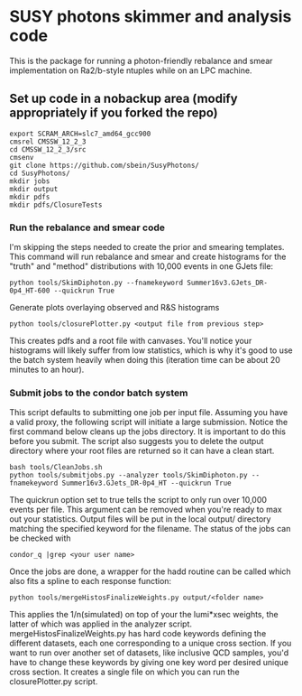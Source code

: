 # SUSY photons skimmer and analysis code

This is the package for running a photon-friendly rebalance and smear implementation on Ra2/b-style ntuples while on an LPC machine. 
## Set up code in a nobackup area (modify appropriately if you forked the repo)

```
export SCRAM_ARCH=slc7_amd64_gcc900
cmsrel CMSSW_12_2_3
cd CMSSW_12_2_3/src
cmsenv
git clone https://github.com/sbein/SusyPhotons/
cd SusyPhotons/
mkdir jobs
mkdir output
mkdir pdfs
mkdir pdfs/ClosureTests
```

### Run the rebalance and smear code
I'm skipping the steps needed to create the prior and smearing templates. This command will run rebalance and smear and create histograms for the "truth" and "method" distributions with 10,000 events in one GJets file:

```
python tools/SkimDiphoton.py --fnamekeyword Summer16v3.GJets_DR-0p4_HT-600 --quickrun True
```

Generate plots overlaying observed and R&S histograms

```
python tools/closurePlotter.py <output file from previous step>
```

This creates pdfs and a root file with canvases. You'll notice your histograms will likely suffer from low statistics, which is why it's good to use the batch system heavily when doing this (iteration time can be about 20 minutes to an hour). 


### Submit jobs to the condor batch system

This script defaults to submitting one job per input file. Assuming you have a valid proxy, the following script will initiate a large submission. Notice the first command below cleans up the jobs directory. It is important to do this before you submit. The script also suggests you to delete the output directory where your root files are returned so it can have a clean start. 

```
bash tools/CleanJobs.sh
python tools/submitjobs.py --analyzer tools/SkimDiphoton.py --fnamekeyword Summer16v3.GJets_DR-0p4_HT --quickrun True
```
The quickrun option set to true tells the script to only run over 10,000 events per file. This argument can be removed when you're ready to max out your statistics. Output files will be put in the local output/<keyword> directory matching the specified keyword for the filename. The status of the jobs can be checked with

```
condor_q |grep <your user name>
```

Once the jobs are done, a wrapper for the hadd routine can be called which also fits a spline to each response function:
```
python tools/mergeHistosFinalizeWeights.py output/<folder name>
```

This applies the 1/n(simulated) on top of your the lumi*xsec weights, the latter of which was applied in the analyzer script. mergeHistosFinalizeWeights.py has hard code keywords defining the different datasets, each one corresponding to a unique cross section. If you want to run over another set of datasets, like inclusive QCD samples, you'd have to change these keywords by giving one key word per desired unique cross section. It creates a single file on which you can run the closurePlotter.py script. 
